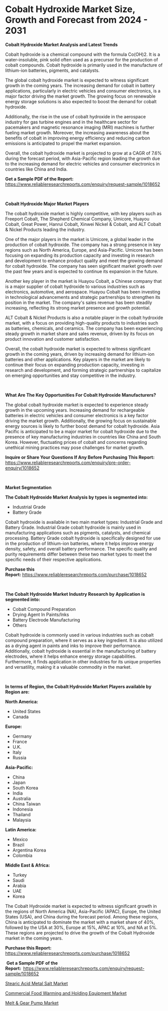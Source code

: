 <p><h1>Cobalt Hydroxide Market Size, Growth and Forecast from 2024 - 2031</h1></p><p><strong>Cobalt Hydroxide Market Analysis and Latest Trends</strong></p>
<p><p>Cobalt hydroxide is a chemical compound with the formula Co(OH)2. It is a water-insoluble, pink solid often used as a precursor for the production of cobalt compounds. Cobalt hydroxide is primarily used in the manufacture of lithium-ion batteries, pigments, and catalysts.</p><p>The global cobalt hydroxide market is expected to witness significant growth in the coming years. The increasing demand for cobalt in battery applications, particularly in electric vehicles and consumer electronics, is a major factor driving the market growth. The growing focus on renewable energy storage solutions is also expected to boost the demand for cobalt hydroxide.</p><p>Additionally, the rise in the use of cobalt hydroxide in the aerospace industry for gas turbine engines and in the healthcare sector for pacemakers and magnetic resonance imaging (MRI) machines is further fueling market growth. Moreover, the increasing awareness about the benefits of cobalt in improving energy efficiency and reducing carbon emissions is anticipated to propel the market expansion.</p><p>Overall, the cobalt hydroxide market is projected to grow at a CAGR of 7.6% during the forecast period, with Asia-Pacific region leading the growth due to the increasing demand for electric vehicles and consumer electronics in countries like China and India.</p></p>
<p><strong>Get a Sample PDF of the Report:&nbsp;</strong> <a href="https://www.reliableresearchreports.com/enquiry/request-sample/1018652">https://www.reliableresearchreports.com/enquiry/request-sample/1018652</a></p>
<p>&nbsp;</p>
<p><strong>Cobalt Hydroxide Major Market Players</strong></p>
<p><p>The cobalt hydroxide market is highly competitive, with key players such as Freeport Cobalt, The Shepherd Chemical Company, Umicore, Huayou Cobalt, Great Power, Hanrui Cobalt, Xinwei Nickel & Cobalt, and ALT Cobalt & Nickel Products leading the industry. </p><p>One of the major players in the market is Umicore, a global leader in the production of cobalt hydroxide. The company has a strong presence in key regions such as North America, Europe, and Asia-Pacific. Umicore has been focusing on expanding its production capacity and investing in research and development to enhance product quality and meet the growing demand for cobalt hydroxide. The company has seen significant market growth over the past few years and is expected to continue its expansion in the future.</p><p>Another key player in the market is Huayou Cobalt, a Chinese company that is a major supplier of cobalt hydroxide to various industries such as electronics, automotive, and aerospace. Huayou Cobalt has been investing in technological advancements and strategic partnerships to strengthen its position in the market. The company's sales revenue has been steadily increasing, reflecting its strong market presence and growth potential.</p><p>ALT Cobalt & Nickel Products is also a notable player in the cobalt hydroxide market, with a focus on providing high-quality products to industries such as batteries, chemicals, and ceramics. The company has been experiencing steady growth in market share and sales revenue, driven by its focus on product innovation and customer satisfaction.</p><p>Overall, the cobalt hydroxide market is expected to witness significant growth in the coming years, driven by increasing demand for lithium-ion batteries and other applications. Key players in the market are likely to continue their focus on expanding production capacity, investing in research and development, and forming strategic partnerships to capitalize on emerging opportunities and stay competitive in the industry.</p></p>
<p>&nbsp;</p>
<p><strong>What Are The Key Opportunities For Cobalt Hydroxide Manufacturers?</strong></p>
<p><p>The global cobalt hydroxide market is expected to experience steady growth in the upcoming years. Increasing demand for rechargeable batteries in electric vehicles and consumer electronics is a key factor driving the market growth. Additionally, the growing focus on sustainable energy sources is likely to further boost demand for cobalt hydroxide. Asia Pacific is anticipated to be a major market for cobalt hydroxide due to the presence of key manufacturing industries in countries like China and South Korea. However, fluctuating prices of cobalt and concerns regarding unethical mining practices may pose challenges for market growth.</p></p>
<p><strong>Inquire or Share Your Questions If Any Before Purchasing This Report:</strong> <a href="https://www.reliableresearchreports.com/enquiry/pre-order-enquiry/1018652">https://www.reliableresearchreports.com/enquiry/pre-order-enquiry/1018652</a></p>
<p>&nbsp;</p>
<p><strong>Market Segmentation</strong></p>
<p><strong>The Cobalt Hydroxide Market Analysis by types is segmented into:</strong></p>
<p><ul><li>Industrial Grade</li><li>Battery Grade</li></ul></p>
<p><p>Cobalt hydroxide is available in two main market types: Industrial Grade and Battery Grade. Industrial Grade cobalt hydroxide is mainly used in manufacturing applications such as pigments, catalysts, and chemical processing. Battery Grade cobalt hydroxide is specifically designed for use in the production of lithium-ion batteries, where it helps improve energy density, safety, and overall battery performance. The specific quality and purity requirements differ between these two market types to meet the specific needs of their respective applications.</p></p>
<p><strong>Purchase this Report:&nbsp;</strong><a href="https://www.reliableresearchreports.com/purchase/1018652">https://www.reliableresearchreports.com/purchase/1018652</a></p>
<p>&nbsp;</p>
<p><strong>The Cobalt Hydroxide Market Industry Research by Application is segmented into:</strong></p>
<p><ul><li>Cobalt Compound Preparation</li><li>Drying Agent In Paints/Inks</li><li>Battery Electrode Manufacturing</li><li>Others</li></ul></p>
<p><p>Cobalt hydroxide is commonly used in various industries such as cobalt compound preparation, where it serves as a key ingredient. It is also utilized as a drying agent in paints and inks to improve their performance. Additionally, cobalt hydroxide is essential in the manufacturing of battery electrodes, where it helps enhance energy storage capabilities. Furthermore, it finds application in other industries for its unique properties and versatility, making it a valuable commodity in the market.</p></p>
<p>&nbsp;</p>
<p><strong>In terms of Region, the Cobalt Hydroxide Market Players available by Region are:</strong></p>
<p>
    <p> <strong> North America: </strong>
        <ul>
            <li>United States</li>
            <li>Canada</li>
        </ul>
        </p> 
    <p> <strong> Europe: </strong>
        <ul>
            <li>Germany</li>
            <li>France</li>
            <li>U.K.</li>
            <li>Italy</li>
            <li>Russia</li>
        </ul>
        </p> 
    <p> <strong> Asia-Pacific: </strong>
        <ul>
            <li>China</li>
            <li>Japan</li>
            <li>South Korea</li>
            <li>India</li>
            <li>Australia</li>
            <li>China Taiwan</li>
            <li>Indonesia</li>
            <li>Thailand</li>
            <li>Malaysia</li>
        </ul>
        </p> 
    <p> <strong> Latin America: </strong>
        <ul>
            <li>Mexico</li>
            <li>Brazil</li>
            <li>Argentina Korea</li>
            <li>Colombia</li>
        </ul>
        </p> 
    <p> <strong> Middle East & Africa: </strong>
        <ul>
            <li>Turkey</li>
            <li>Saudi</li>
            <li>Arabia</li>
            <li>UAE</li>
            <li>Korea</li>
        </ul>
    </p>
    </p>
<p><p>The Cobalt Hydroxide market is expected to witness significant growth in the regions of North America (NA), Asia-Pacific (APAC), Europe, the United States (USA), and China during the forecast period. Among these regions, China is anticipated to dominate the market with a market share of 40%, followed by the USA at 30%, Europe at 15%, APAC at 10%, and NA at 5%. These regions are projected to drive the growth of the Cobalt Hydroxide market in the coming years.</p></p>
<p><strong>Purchase this Report: </strong><a href="https://www.reliableresearchreports.com/purchase/1018652">https://www.reliableresearchreports.com/purchase/1018652</a></p>
<p>&nbsp;<strong>Get a Sample PDF of the Report:&nbsp;&nbsp;</strong><a href="https://www.reliableresearchreports.com/enquiry/request-sample/1018652">https://www.reliableresearchreports.com/enquiry/request-sample/1018652</a></p>
<p><strong></strong></p>
<p><p><a href="https://view.publitas.com/reportprime-1/stearic-acid-metal-salt-market-furnish-information-about-market-size-market-share-market-dynamics-and-projections-spanning-from-2023-to-2030/">Stearic Acid Metal Salt Market</a></p><p><a href="https://view.publitas.com/reportprime-1/commercial-food-warming-and-holding-equipment-market-size-growing-and-forecasted-for-period-from-2023-2030-and-provides-complete-market-analysis-of-this-market/">Commercial Food Warming and Holding Equipment Market</a></p><p><a href="https://view.publitas.com/reportprime-1/melt-gear-pump-market-size-growing-and-forecasted-for-period-from-2023-2030-and-provides-complete-market-analysis-of-this-market/">Melt & Gear Pump Market</a></p></p>